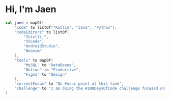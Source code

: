 # Hi, I'm Jaen

<!---_Computer Systems Engineering Student at [Instituto Tecnológico de Acapulco](https://acapulco.tecnm.mx)_ 💻--->

<!---_Future developer of mobile applications with [Kotlin](https://kotlinlang.org) and [Swift](https://swift.org)_ 🔬/--->

<!---[![GitHub Jaen](https://img.shields.io/github/followers/jaennova?label=follow&style=social)](https://github.com/jaennova)--->

<!---### <img src="https://media.giphy.com/media/VgCDAzcKvsR6OM0uWg/giphy.gif" width="50"> A little more about me  --->

```kotlin
val jaen = mapOf(
    "code" to listOf("Kotlin", "Java", "Python"),
    "codeEditors" to listOf(
        "Intellij", 
        "VSCode",
        "AndroidStudio", 
        "Neovim"
    ),
    "tools" to mapOf(
        "MySQL" to "DataBases",
        "Notion" to "Productive",
        "Figma" to "Design"
    ),
    "currentFocus" to "No Focus point at this time",
    "challenge" to "I am doing the #100DaysOfCode challenge focused on Kotlin for Android"
)

```
